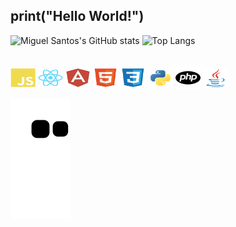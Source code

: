   ## print("Hello World!")
              
  ![Miguel Santos's GitHub stats](https://github-readme-stats.vercel.app/api?username=miiguellssantos&show_icons=true&theme=transparent)
  ![Top Langs](https://github-readme-stats.vercel.app/api/top-langs/?username=miiguellssantos&theme=transparent&layout=compact)
 
  <div style="display:inline-block"><br>
    <img align="center" alt="Miguel-Js" height="30" width="40" src="https://raw.githubusercontent.com/devicons/devicon/master/icons/javascript/javascript-plain.svg">
    <img align="center" alt="Miguel-React" height="30" width="40" src="https://raw.githubusercontent.com/devicons/devicon/master/icons/react/react-original.svg">
    <img align="center" alt="Miguel-Angular" height="30" width="40" src="https://raw.githubusercontent.com/devicons/devicon/master/icons/angularjs/angularjs-plain.svg">
    <img align="center" alt="Miguel-HTML" height="30" width="40" src="https://raw.githubusercontent.com/devicons/devicon/master/icons/html5/html5-original.svg"> 
    <img align="center" alt="Miguel-CSS" height="30" width="40" src="https://raw.githubusercontent.com/devicons/devicon/master/icons/css3/css3-original.svg">
    <img align="center" alt="Miguel-Python" height="30" width="40" src="https://raw.githubusercontent.com/devicons/devicon/master/icons/python/python-original.svg">
    <img align="center" alt="Miguel-Php" height="40" width="40" src="https://raw.githubusercontent.com/devicons/devicon/master/icons/php/php-plain.svg">
    <img align="center" alt="Miguel-Java" height="30" width="40" src="https://raw.githubusercontent.com/devicons/devicon/master/icons/java/java-original.svg">
    
  
</div>
 
 
 <!--- 

 <div style="display:inline-block">
  	<img align="center" src="https://img.shields.io/badge/Python-3776AB?style=for-the-badge&logo=python&logoColor=white">
    <img align="center" src="https://img.shields.io/badge/HTML5-E34F26?style=for-the-badge&logo=html5&logoColor=white">
    <img align="center" src="https://img.shields.io/badge/CSS3-1572B6?style=for-the-badge&logo=css3&logoColor=white">
    <img align="center" src="https://img.shields.io/badge/Java-ED8B00?style=for-the-badge&logo=java&logoColor=white">
    <img align="center" src="https://img.shields.io/badge/JavaScript-323330?style=for-the-badge&logo=javascript&logoColor=F7DF1E">
    <img align="center" src="https://img.shields.io/badge/Bootstrap-563D7C?style=for-the-badge&logo=bootstrap&logoColor=white">
    <img align="center" src="https://img.shields.io/badge/PHP-777BB4?style=for-the-badge&logo=php&logoColor=white">
    <img align="center" src="https://img.shields.io/badge/MySQL-00000F?style=for-the-badge&logo=mysql&logoColor=white">
    <img align="right" src="https://mj-gallery.com/b2fede8f-304b-4681-9991-f7282afea868/grid_0.png" height="150px">
  </div>
  <hr>
  <div>
  <a href="https://www.instagram.com/miiguelssantos" target="_blank"><img src="https://img.shields.io/badge/Instagram-E4405F?style=for-the-badge&logo=instagram&logoColor=white" target="_blank"></a>
  <a href="https://www.twitter.com/odevmiguel" target="_blank"><img src="https://img.shields.io/badge/Twitter-1DA1F2?style=for-the-badge&logo=twitter&logoColor=white" target="_blank"></a>
  </div>
--->
  
  
  ![Snake animation](https://github.com/miiguellssantos/miiguellssantos/blob/output/github-contribution-grid-snake.svg)


<!---
miiguellssantos/miiguellssantos is a ✨ special ✨ repository because its `README.md` (this file) appears on your GitHub profile.
You can click the Preview link to take a look at your changes.
--->
